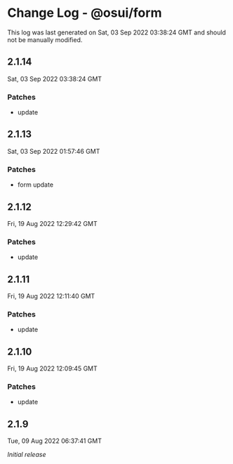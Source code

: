 # Change Log - @osui/form

This log was last generated on Sat, 03 Sep 2022 03:38:24 GMT and should not be manually modified.

## 2.1.14
Sat, 03 Sep 2022 03:38:24 GMT

### Patches

- update

## 2.1.13
Sat, 03 Sep 2022 01:57:46 GMT

### Patches

- form update

## 2.1.12
Fri, 19 Aug 2022 12:29:42 GMT

### Patches

- update

## 2.1.11
Fri, 19 Aug 2022 12:11:40 GMT

### Patches

- update

## 2.1.10
Fri, 19 Aug 2022 12:09:45 GMT

### Patches

- update

## 2.1.9
Tue, 09 Aug 2022 06:37:41 GMT

_Initial release_

